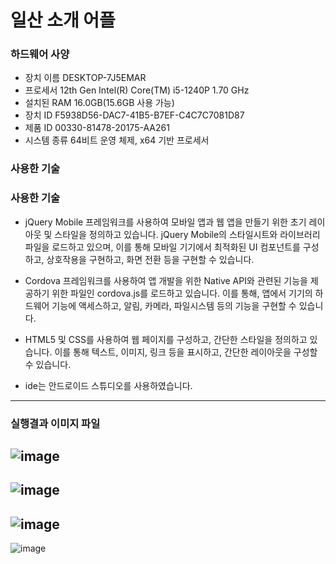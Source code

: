 # 일산 소개 어플

### 하드웨어 사양
- 장치 이름	DESKTOP-7J5EMAR
- 프로세서	12th Gen Intel(R) Core(TM) i5-1240P   1.70 GHz
- 설치된 RAM	16.0GB(15.6GB 사용 가능)
- 장치 ID	F5938D56-DAC7-41B5-B7EF-C4C7C7081D87
- 제품 ID	00330-81478-20175-AA261
- 시스템 종류	64비트 운영 체제, x64 기반 프로세서

### 사용한 기술
### 사용한 기술
- jQuery Mobile 프레임워크를 사용하여 모바일 앱과 웹 앱을 만들기 위한 초기 레이아웃 및 스타일을 정의하고 있습니다. jQuery Mobile의 스타일시트와 라이브러리 파일을 로드하고 있으며, 이를 통해 모바일 기기에서 최적화된 UI 컴포넌트를 구성하고, 상호작용을 구현하고, 화면 전환 등을 구현할 수 있습니다.

- Cordova 프레임워크를 사용하여 앱 개발을 위한 Native API와 관련된 기능을 제공하기 위한 파일인 cordova.js를 로드하고 있습니다. 이를 통해, 앱에서 기기의 하드웨어 기능에 액세스하고, 알림, 카메라, 파일시스템 등의 기능을 구현할 수 있습니다.

- HTML5 및 CSS를 사용하여 웹 페이지를 구성하고, 간단한 스타일을 정의하고 있습니다. 이를 통해 텍스트, 이미지, 링크 등을 표시하고, 간단한 레이아웃을 구성할 수 있습니다.

- ide는 안드로이드 스튜디오를 사용하였습니다.

---


### 실행결과 이미지 파일


![image](https://user-images.githubusercontent.com/107412414/228899782-8cc57c3c-399c-41a4-bc84-0b6d55bb7ed9.png)
---
![image](https://user-images.githubusercontent.com/107412414/228903686-71cce8e3-42ee-4e81-8beb-81b9e5a3f6e2.png)
---
![image](https://user-images.githubusercontent.com/107412414/228903714-8f148cf3-1195-4968-a8eb-3072eed1dc65.png)
---
![image](https://user-images.githubusercontent.com/107412414/228903755-896f324c-eb68-4b4e-aa51-d0f2db9903ff.png)
